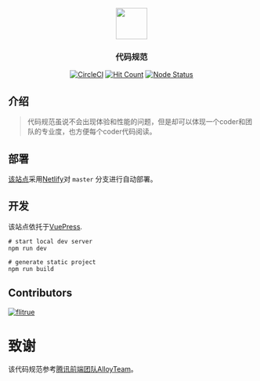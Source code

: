 <p align="center"><a href="https://w-fe.github.io/website/" target="_blank"><img src="/docs/.vuepress/public/imgs/wode.png" width="64px" height="64px"/></a></p>

<h3 align="center">代码规范</h3>

<p align="center">
<a href="https://circleci.com/gh/W-FE/code-guide" target="_blank"><img src="https://circleci.com/gh/W-FE/code-guide.svg?style=svg" alt="CircleCI"/></a>
<a href="http://hits.dwyl.io/w-fe/code-guide" target="_blank"><img src="http://hits.dwyl.io/w-fe/code-guide.svg" alt="Hit Count"/></a>
<a href="https://www.npmjs.com/package/vuepress" target="_blank"><img src="https://img.shields.io/node/v/vuepress.svg" alt="Node Status"/></a>
</p>

## 介绍

> 代码规范虽说不会出现体验和性能的问题，但是却可以体现一个coder和团队的专业度，也方便每个coder代码阅读。

## 部署

[该站点](https://code-guide.netlify.com/)采用[Netlify](https://www..netlify.com/)对 `master` 分支进行自动部署。

## 开发

该站点依托于[VuePress](https://github.com/vuejs/vuepress).

```
# start local dev server
npm run dev

# generate static project
npm run build
```

## Contributors

[![flitrue](https://avatars2.githubusercontent.com/u/15258895?s=60&v=32)](https://github.com/flitrue)

# 致谢

该代码规范参考[腾讯前端团队AlloyTeam](http://alloyteam.github.io/CodeGuide/)。